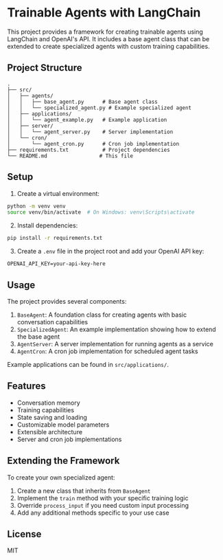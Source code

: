 # Trainable Agents with LangChain

This project provides a framework for creating trainable agents using LangChain and OpenAI's API. It includes a base agent class that can be extended to create specialized agents with custom training capabilities.

## Project Structure

```
.
├── src/
│   ├── agents/
│   │   ├── base_agent.py      # Base agent class
│   │   └── specialized_agent.py # Example specialized agent
│   ├── applications/
│   │   └── agent_example.py   # Example application
│   ├── server/
│   │   └── agent_server.py    # Server implementation
│   └── cron/
│       └── agent_cron.py      # Cron job implementation
├── requirements.txt           # Project dependencies
└── README.md                 # This file
```

## Setup

1. Create a virtual environment:
```bash
python -m venv venv
source venv/bin/activate  # On Windows: venv\Scripts\activate
```

2. Install dependencies:
```bash
pip install -r requirements.txt
```

3. Create a `.env` file in the project root and add your OpenAI API key:
```
OPENAI_API_KEY=your-api-key-here
```

## Usage

The project provides several components:

1. `BaseAgent`: A foundation class for creating agents with basic conversation capabilities
2. `SpecializedAgent`: An example implementation showing how to extend the base agent
3. `AgentServer`: A server implementation for running agents as a service
4. `AgentCron`: A cron job implementation for scheduled agent tasks

Example applications can be found in `src/applications/`.

## Features

- Conversation memory
- Training capabilities
- State saving and loading
- Customizable model parameters
- Extensible architecture
- Server and cron job implementations

## Extending the Framework

To create your own specialized agent:

1. Create a new class that inherits from `BaseAgent`
2. Implement the `train` method with your specific training logic
3. Override `process_input` if you need custom input processing
4. Add any additional methods specific to your use case

## License

MIT 